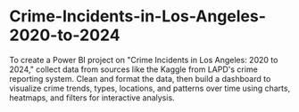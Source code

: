 # Crime-Incidents-in-Los-Angeles-2020-to-2024
To create a Power BI project on "Crime Incidents in Los Angeles: 2020 to 2024," collect data from sources like the Kaggle from LAPD's crime reporting system. Clean and format the data, then build a dashboard to visualize crime trends, types, locations, and patterns over time using charts, heatmaps, and filters for interactive analysis.
